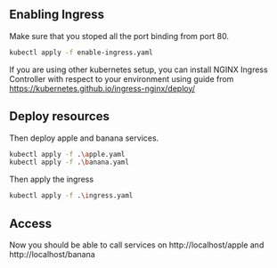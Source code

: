 ## Enabling Ingress
Make sure that you stoped all the port binding from port 80. 
```sh
kubectl apply -f enable-ingress.yaml
```
If you are using other kubernetes setup, you can install NGINX Ingress Controller with respect to your environment using guide from https://kubernetes.github.io/ingress-nginx/deploy/
## Deploy resources
Then deploy apple and banana services.

```sh
kubectl apply -f .\apple.yaml
kubectl apply -f .\banana.yaml
```

Then apply the ingress
```sh
kubectl apply -f .\ingress.yaml
```
## Access
Now you should be able to call services on http://localhost/apple and http://localhost/banana